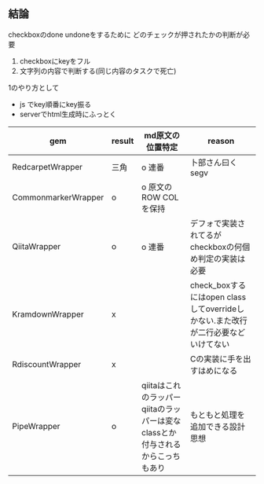 ## 結論



checkboxのdone undoneをするために
どのチェックが押されたかの判断が必要
1. checkboxにkeyをフル
2. 文字列の内容で判断する(同じ内容のタスクで死亡)

1のやり方として
- js でkey順番にkey振る
- serverでhtml生成時にふっとく

| gem | result | md原文の位置特定 | reason |
| -- | -- | -- | -- |
| RedcarpetWrapper | 三角 | o 連番 | 卜部さん曰くsegv |
| CommonmarkerWrapper | o | o 原文のROW COLを保持 |  |
| QiitaWrapper | o | o 連番 | デフォで実装されてるがcheckboxの何個め判定の実装は必要 |
| KramdownWrapper | x |  | check_boxするにはopen classしてoverrideしかない.また改行が二行必要などいけてない |
| RdiscountWrapper | x |  | Cの実装に手を出すはめになる |
| PipeWrapper | o | qiitaはこれのラッパー qiitaのラッパーは変なclassとか付与されるからこっちもあり  | もともと処理を追加できる設計思想 |

